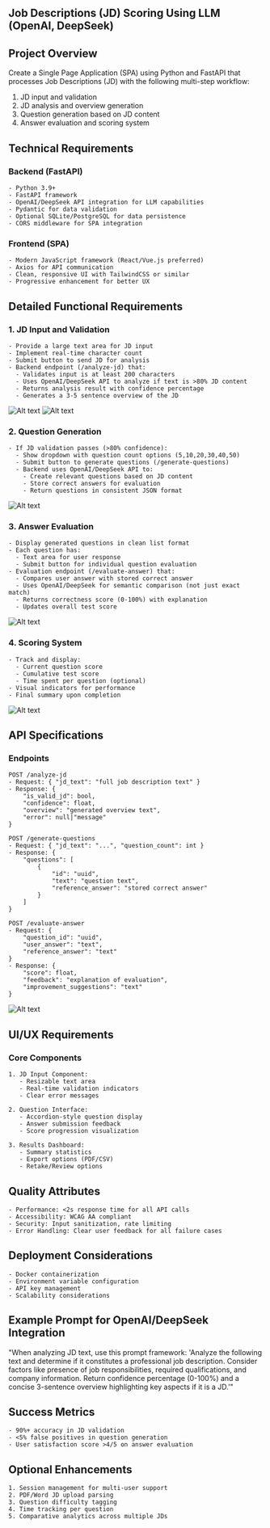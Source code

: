 ## Job Descriptions (JD) Scoring Using LLM (OpenAI, DeepSeek)

## Project Overview
Create a Single Page Application (SPA) using Python and FastAPI that processes Job Descriptions (JD) with the following multi-step workflow:
1. JD input and validation
2. JD analysis and overview generation
3. Question generation based on JD content
4. Answer evaluation and scoring system

## Technical Requirements

### Backend (FastAPI)
```
- Python 3.9+
- FastAPI framework
- OpenAI/DeepSeek API integration for LLM capabilities
- Pydantic for data validation
- Optional SQLite/PostgreSQL for data persistence
- CORS middleware for SPA integration
```

### Frontend (SPA)
```
- Modern JavaScript framework (React/Vue.js preferred)
- Axios for API communication
- Clean, responsive UI with TailwindCSS or similar
- Progressive enhancement for better UX
```

## Detailed Functional Requirements

### 1. JD Input and Validation
```
- Provide a large text area for JD input
- Implement real-time character count
- Submit button to send JD for analysis
- Backend endpoint (/analyze-jd) that:
  - Validates input is at least 200 characters
  - Uses OpenAI/DeepSeek API to analyze if text is >80% JD content
  - Returns analysis result with confidence percentage
  - Generates a 3-5 sentence overview of the JD
```
![Alt text](Image/Image_1.png)
![Alt text](Image/Image_2.png)

### 2. Question Generation
```
- If JD validation passes (>80% confidence):
  - Show dropdown with question count options (5,10,20,30,40,50)
  - Submit button to generate questions (/generate-questions)
  - Backend uses OpenAI/DeepSeek API to:
    - Create relevant questions based on JD content
    - Store correct answers for evaluation
    - Return questions in consistent JSON format
```
![Alt text](Image/Image_3.png)

### 3. Answer Evaluation
```
- Display generated questions in clean list format
- Each question has:
  - Text area for user response
  - Submit button for individual question evaluation
- Evaluation endpoint (/evaluate-answer) that:
  - Compares user answer with stored correct answer
  - Uses OpenAI/DeepSeek for semantic comparison (not just exact match)
  - Returns correctness score (0-100%) with explanation
  - Updates overall test score
```
![Alt text](Image/Image_4.png)

### 4. Scoring System
```
- Track and display:
  - Current question score
  - Cumulative test score
  - Time spent per question (optional)
- Visual indicators for performance
- Final summary upon completion
```

![Alt text](Image/Image_5.png)

## API Specifications

### Endpoints
```
POST /analyze-jd
- Request: { "jd_text": "full job description text" }
- Response: { 
    "is_valid_jd": bool,
    "confidence": float,
    "overview": "generated overview text",
    "error": null|"message" 
}

POST /generate-questions
- Request: { "jd_text": "...", "question_count": int }
- Response: {
    "questions": [
        {
            "id": "uuid",
            "text": "question text",
            "reference_answer": "stored correct answer" 
        }
    ]
}

POST /evaluate-answer
- Request: { 
    "question_id": "uuid",
    "user_answer": "text",
    "reference_answer": "text" 
}
- Response: {
    "score": float,
    "feedback": "explanation of evaluation",
    "improvement_suggestions": "text" 
}
```
![Alt text](Image/Image_BE.png)

## UI/UX Requirements

### Core Components
```
1. JD Input Component:
   - Resizable text area
   - Real-time validation indicators
   - Clear error messages

2. Question Interface:
   - Accordion-style question display
   - Answer submission feedback
   - Score progression visualization

3. Results Dashboard:
   - Summary statistics
   - Export options (PDF/CSV)
   - Retake/Review options
```

## Quality Attributes

```
- Performance: <2s response time for all API calls
- Accessibility: WCAG AA compliant
- Security: Input sanitization, rate limiting
- Error Handling: Clear user feedback for all failure cases
```

## Deployment Considerations

```
- Docker containerization
- Environment variable configuration
- API key management
- Scalability considerations
```

## Example Prompt for OpenAI/DeepSeek Integration

"When analyzing JD text, use this prompt framework:
'Analyze the following text and determine if it constitutes a professional job description. Consider factors like presence of job responsibilities, required qualifications, and company information. Return confidence percentage (0-100%) and a concise 3-sentence overview highlighting key aspects if it is a JD.'"

## Success Metrics

```
- 90%+ accuracy in JD validation
- <5% false positives in question generation
- User satisfaction score >4/5 on answer evaluation
```

## Optional Enhancements

```
1. Session management for multi-user support
2. PDF/Word JD upload parsing
3. Question difficulty tagging
4. Time tracking per question
5. Comparative analytics across multiple JDs
```
